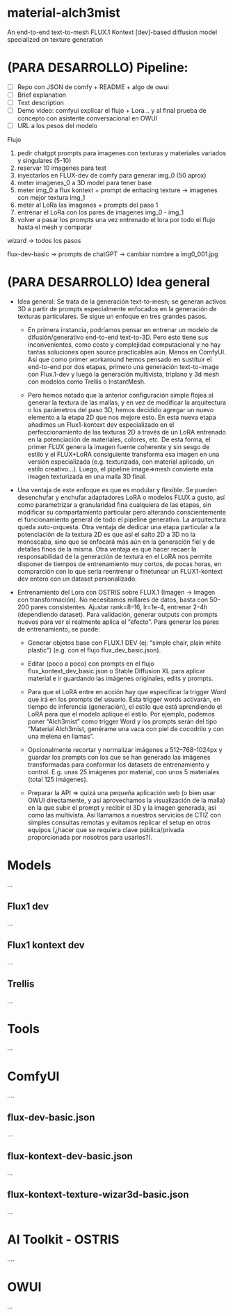 # material-alch3mist
An end-to-end text-to-mesh FLUX.1 Kontext [dev]-based diffusion model specialized on texture generation

# (PARA DESARROLLO) Pipeline:

- [ ] Repo con JSON de comfy + README + algo de owui
- [ ] Brief explanation
- [ ] Text description
- [ ] Demo video: comfyui explicar el flujo + Lora... y al final prueba de concepto con asistente conversacional en OWUI
- [ ] URL a los pesos del modelo

Flujo

1. pedir chatgpt prompts para imagenes con texturas y materiales variados y singulares (5-10)
2. reservar 10 imagenes para test
3. inyectarlos en FLUX-dev de comfy para generar img_0 (50 aprox)
4. meter imagenes_0 a 3D model para tener base
5. meter img_0 a flux kontext + prompt de enhacing texture -> imagenes con mejor textura img_1
6. meter al LoRa las imagenes + prompts del paso 1
7. entrenar el LoRa con los pares de imagenes img_0 - img_1
8. volver a pasar los prompts una vez entrenado el lora por todo el flujo hasta el mesh y comparar
   
wizard -> todos los pasos

flux-dev-basic -> prompts de chatGPT -> cambiar nombre a img0_001.jpg

# (PARA DESARROLLO) Idea general

- Idea general: Se trata de la generación text-to-mesh; se generan activos 3D a partir de prompts especialmente enfocados en la generación de texturas particulares. Se sigue un enfoque en tres grandes pasos.

  - En primera instancia, podríamos pensar en entrenar un modelo de difusión/generativo end-to-end text-to-3D. Pero esto tiene sus inconvenientes, como costo y complejidad computacional y no hay tantas soluciones open source practicables aún. Menos en ComfyUI. Así que como primer workaround hemos pensado en sustituir el end-to-end por dos etapas, primero una generación text-to-image con Flux.1-dev y luego la generación multivista, triplano y 3d mesh con modelos como Trellis o InstantMesh. 

  - Pero hemos notado que la anterior configuración simple flojea al generar la textura de las mallas, y en vez de modificar la arquitectura o los parámetros del paso 3D, hemos decidido agregar un nuevo elemento a la etapa 2D que nos mejore esto. En esta nueva etapa añadimos un Flux1-kontext dev especializado en el perfeccionamiento de las texturas 2D a través de un LoRA entrenado en la potenciación de materiales, colores, etc. De esta forma, el primer FLUX genera la imagen fuente coherente y sin sesgo de estilo y el FLUX+LoRA consiguiente transforma esa imagen en una versión especializada (e.g. texturizada, con material aplicado, un estilo creativo…). Luego, el pipeline image=>mesh convierte esta imagen texturizada en una malla 3D final.

- Una ventaja de este enfoque es que es modular y flexible. Se pueden desenchufar y enchufar adaptadores LoRA o modelos FLUX a gusto, así como parametrizar a granularidad fina cualquiera de las etapas, sin modificar su compartamiento particular pero alterando conscientemente el funcionamiento general de todo el pipeline generativo. La arquitectura queda auto-orquesta. Otra ventaja de dedicar una etapa particular a la potenciación de la textura 2D es que así el salto 2D a 3D no la menoscaba, sino que se enfocará más aún en la generación fiel y de detalles finos de la misma. Otra ventaja es que hacer recaer la responsabilidad de la generación de textura en el LoRA nos permite disponer de tiempos de entrenamiento muy cortos, de pocas horas, en comprarción con lo que sería reentrenar o finetunear un FLUX1-kontext dev entero con un dataset personalizado.

- Entrenamiento del Lora con OSTRIS sobre FLUX.1 (Imagen → Imagen con transformación). No necesitamos millares de datos, basta con 50–200 pares consistentes. Ajustar rank=8–16, lr=1e-4, entrenar 2–4h (dependiendo dataset). Para validación, generar outputs con prompts nuevos para ver si realmente aplica el “efecto”. Para generar los pares de entrenamiento, se puede:

  - Generar objetos base con FLUX.1 DEV (ej: “simple chair, plain white plastic”) (e.g. con el flujo flux_dev_basic.json).

  - Editar (poco a poco) con prompts en el flujo flux_kontext_dev_basic.json o Stable Diffusion XL para aplicar material e ir guardando las imágenes originales, edits y prompts.

  - Para que el LoRA entre en acción hay que especificar la trigger Word que irá en los prompts del usuario. Esta trigger words activarán, en tiempo de inferencia (generación), el estilo que está aprendiendo el LoRA para que el modelo aplique el estilo. Por ejemplo, podemos poner “Alch3mist” como trigger Word y los prompts serán del tipo “Material Alch3mist, genérame una vaca con piel de cocodrilo y con una melena en llamas”.

  - Opcionalmente recortar y normalizar imágenes a 512–768-1024px y guardar los prompts con los que se han generado las imágenes transformadas para conformar los datasets de entrenamiento y control. E.g. unas 25 imágenes por material, con unos 5 materiales (total 125 imágenes).

  - Preparar la API => quizá una pequeña aplicación web (o bien usar OWUI directamente, y así aprovechamos la visualización de la malla) en la que subir el prompt y recibir el 3D y la imagen generada, así como las multivista. Así llamamos a nuestros servicios de CTIZ con simples consultas remotas y evitamos replicar el setup en otros equipos (¿hacer que se requiera clave pública/privada proporcionada por nosotros para usarlos?).

# Models

...

## Flux1 dev

...

## Flux1 kontext dev

...

## Trellis

...

# Tools

...

# ComfyUI

....

## flux-dev-basic.json

...

## flux-kontext-dev-basic.json

...

## flux-kontext-texture-wizar3d-basic.json

...

# AI Toolkit - OSTRIS

....


# OWUI

...
